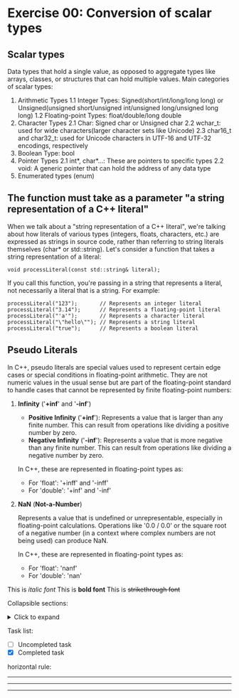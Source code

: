 # Exercise 00: Conversion of scalar types

## Scalar types

Data types that hold a single value, as opposed to aggregate types like arrays, classes, or structures that can hold multiple values.
Main categories of scalar types:
1. Arithmetic Types
	1.1 Integer Types: Signed(short/int/long/long long) or Unsigned(unsigned short/unsigned int/unsigned long/unsigned long long)
	1.2 Floating-point Types: float/double/long double
2. Character Types
	2.1 Char: Signed char or Unsigned char
	2.2 wchar_t: used for wide characters(larger character sets like Unicode)
	2.3 char16_t and char32_t: used for Unicode characters in UTF-16 and UTF-32 encodings, respectively
3. Boolean Type: bool
4. Pointer Types
	2.1 int*, char*...: These are pointers to specific types
	2.2 void: A generic pointer that can hold the address of any data type
5. Enumerated types (enum)

## The function must take as a parameter "a string representation of a C++ literal"

When we talk about a "string representation of a C++ literal", we're talking about how literals of various types (integers, floats, characters, etc.) are expressed as strings in source code, rather than referring to string literals themselves (char* or std::string).
Let's consider a function that takes a string representation of a literal:

```void processLiteral(const std::string& literal);```

If you call this function, you're passing in a string that represents a literal, not necessarily a literal that is a string. For example:
```
processLiteral("123");       // Represents an integer literal
processLiteral("3.14");      // Represents a floating-point literal
processLiteral("'a'");       // Represents a character literal
processLiteral("\"hello\""); // Represents a string literal
processLiteral("true");      // Represents a boolean literal
```
## Pseudo Literals

In C++, pseudo literals are special values used to represent certain edge cases or special conditions in floating-point arithmetic. They are not numeric values in the usual sense but are part of the floating-point standard to handle cases that cannot be represented by finite floating-point numbers:

1. **Infinity** ('**+inf**' and '**-inf**')

	* **Positive Infinity** ('**+inf**'): Represents a value that is larger than any finite number. This can result from operations like dividing a positive number by zero.
	* **Negative Infinity** ('**-inf**'): Represents a value that is more negative than any finite number. This can result from operations like dividing a negative number by zero.

	In C++, these are represented in floating-point types as:

	* For 'float': '+inff' and '-inff'
	* For 'double': '+inf' and '-inf'

2. **NaN** (**Not-a-Number**)

	Represents a value that is undefined or unrepresentable, especially in floating-point calculations. Operations like '0.0 / 0.0' or the square root of a negative number (in a context where complex numbers are not being used) can produce NaN.

	In C++, these are represented in floating-point types as:

	* For 'float': 'nanf'
	* For 'double': 'nan'

This is *italic font*
This is **bold font**
This is ~~strikethrough font~~

Collapsible sections:
<details>
<summary>Click to expand</summary>
Hidden content here
</details>

Task list:
- [ ] Uncompleted task
- [x] Completed task

horizontal rule:
***
---
___
